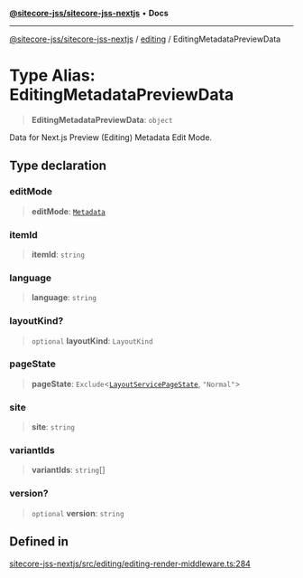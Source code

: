 [**@sitecore-jss/sitecore-jss-nextjs**](../../README.md) • **Docs**

***

[@sitecore-jss/sitecore-jss-nextjs](../../README.md) / [editing](../README.md) / EditingMetadataPreviewData

# Type Alias: EditingMetadataPreviewData

> **EditingMetadataPreviewData**: `object`

Data for Next.js Preview (Editing) Metadata Edit Mode.

## Type declaration

### editMode

> **editMode**: [`Metadata`](../../index/enumerations/EditMode.md#metadata)

### itemId

> **itemId**: `string`

### language

> **language**: `string`

### layoutKind?

> `optional` **layoutKind**: `LayoutKind`

### pageState

> **pageState**: `Exclude`\<[`LayoutServicePageState`](../../index/enumerations/LayoutServicePageState.md), `"Normal"`\>

### site

> **site**: `string`

### variantIds

> **variantIds**: `string`[]

### version?

> `optional` **version**: `string`

## Defined in

[sitecore-jss-nextjs/src/editing/editing-render-middleware.ts:284](https://github.com/Sitecore/jss/blob/ae6f916d439f946bec091261304f83eefbcedd38/packages/sitecore-jss-nextjs/src/editing/editing-render-middleware.ts#L284)
